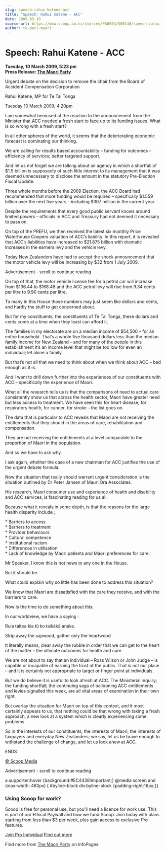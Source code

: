 ```yaml
---
slug: speech-rahui-katene-acc
title: "Speech: Rahui Katene - ACC"
date: 2009-03-10
source-url: https://www.scoop.co.nz/stories/PA0903/S00140/speech-rahui-katene-acc.htm
author: te-pati-maori
---
```

Speech: Rahui Katene - ACC
==========================

**Tuesday, 10 March 2009, 5:23 pm**  
**Press Release: [The Maori Party](https://info.scoop.co.nz/The_Maori_Party)**

Urgent debate on the decision to remove the chair from the Board of Accident Compensation Corporation

Rahui Katene, MP for Te Tai Tonga

Tuesday 10 March 2009; 4.20pm

I am somewhat bemused at the reaction to the announcement from the Minister that ACC needed a fresh start to face up to its funding issues. What is so wrong with a fresh start?

In all other spheres of the world, it seems that the deteriorating economic forecast is dominating our thinking.

We are calling for results based accountability – funding for outcomes – efficiency of services; better targeted support.

And let us not forget we are talking about an agency in which a shortfall of $1.5 billion is supposedly of such little interest to its management that it was deemed unnecessary to disclose the amount in the statutory Pre-Election Fiscal Update.

Three whole months before the 2009 Election, the ACC Board had recommended that more funding would be required – specifically $1.559 billion over the next five years – including $307 million in the current year.

Despite the requirements that every good public servant knows around limited powers – officials in ACC and Treasury had not deemed it necessary to pass on.

On top of the PREFU, we then received the latest six monthly Price Waterhouse Coopers valuation of ACC’s liability. In this report, it is revealed that ACC’s liabilities have increased to $21.875 billion with dramatic increases in the earners levy and the vehicle levy.

Today New Zealanders have had to accept the shock announcement that the motor vehicle levy will be increasing by $32 from 1 July 2009.

Advertisement - scroll to continue reading





On top of that, the motor vehicle license fee for a petrol car will increase from $136.44 to $168.46 and the ACC petrol levy will rise from 9.34 cents per litre to 9.90 cents per litre.

To many in this House those numbers may just seem like dollars and cents, and hardly the stuff to get concerned about.

But for my constituents, the constituents of Te Tai Tonga, these dollars and cents come at a time when they least can afford it.

The families in my electorate are on a median income of $54,500 – for an entire household. That’s a whole five thousand dollars less than the median family income for New Zealand – and for many of the people in this establishment it’s an income level that might be too low for even an individual; let alone a family.

But that’s not all that we need to think about when we think about ACC – bad enough as it is.

And I want to drill down further into the experiences of our constituents with ACC – specifically the experience of Maori.

What all the research tells us is that the comparisons of need to actual care consistently show us that across the health sector, Maori have greater need but less access to treatment. We have seen this for heart disease, for respiratory health, for cancer, for stroke – the list goes on.

The data that is particular to ACC reveals that Maori are not receiving the entitlements that they should in the areas of care, rehabilitation and compensation.

They are not receiving the entitlements at a level comparable to the proportion of Maori in the population.

And so we have to ask why.

I ask again, whether the case of a new chairman for ACC justifies the use of the urgent debate formula.

Now the situation that really should warrant urgent consideration is the situation outlined by Dr Peter Jansen of Mauri Ora Associates.

His research, Maori consumer use and experience of health and disability and ACC services, is fascinating reading for us all.

Because what it reveals in some depth, is that the reasons for the large health disparity include ;

  
\* Barriers to access  
\* Barriers to treatment  
\* Provider behaviours  
\* Cultural competence  
\* Institutional racism  
\* Differences in utilisation  
\* Lack of knowledge by Maori patients and Maori preferences for care.

Mr Speaker, I know this is not news to any one in the House.

But it should be.

What could explain why so little has been done to address this situation?

We know that Maori are dissatisfied with the care they receive, and with the barriers to care.

Now is the time to do something about this.

In our worldview, we have a saying :

Ruia taitea kia tū ko taikākā anake.

Strip away the sapwood, gather only the heartwood

It literally means, clear away the rubble in order that we can get to the heart of the matter – the ultimate outcomes for health and care.

We are not about to say that an individual – Ross Wilson or John Judge – is capable or incapable of earning the trust of the public. That is not our place – and it is certainly not appropriate to target or finger point at individuals.

But we do believe it is useful to look afresh at ACC. The Ministerial inquiry; the funding shortfall; the continuing saga of ballooning ACC entitlements and levies signalled this week, are all vital areas of examination in their own right.

But overlay the situation for Maori on top of this context, and it most certainly appears to us, that nothing could be that wrong with taking a fresh approach, a new look at a system which is clearly experiencing some problems.

So in the interests of our constituents; the interests of Maori; the interests of taxpayers and everyday New Zealanders; we say, let us be brave enough to withstand the challenge of change, and let us look anew at ACC.

ENDS

[© Scoop Media](http://www.scoop.co.nz/about/terms.html)  

Advertisement - scroll to continue reading



a.supporter:hover {background:#EC4438!important;} @media screen and (max-width: 480px) { #byline-block div.byline-block {padding-right:16px;}}

### Using Scoop for work?

Scoop is free for personal use, but you’ll need a licence for work use. This is part of our Ethical Paywall and how we fund Scoop. Join today with plans starting from less than $3 per week, plus gain access to exclusive _Pro_ features.  
  
[Join Pro Individual](https://pro.scoop.co.nz/Individual/?from=ProIn24) [Find out more](https://pro.scoop.co.nz/using-scoop-for-work/?from=ProIn24)

Find more from [The Maori Party](https://info.scoop.co.nz/The_Maori_Party) on InfoPages.